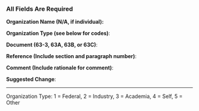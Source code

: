 ### All Fields Are Required
**Organization Name (N/A, if individual):**

**Organization Type (see below for codes)**:
 
**Document (63-3, 63A, 63B, or 63C)**:

**Reference (Include section and paragraph number)**:
 
**Comment (Include rationale for comment)**:
 
**Suggested Change**:
 
---
 
Organization Type: 1 = Federal, 2 = Industry, 3 = Academia, 4 = Self, 5 = Other